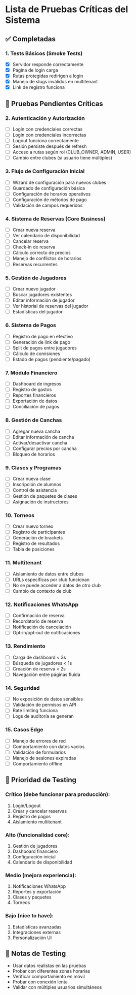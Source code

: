 # Lista de Pruebas Críticas del Sistema

## ✅ Completadas

### 1. Tests Básicos (Smoke Tests)
- [x] Servidor responde correctamente
- [x] Página de login carga
- [x] Rutas protegidas redirigen a login
- [x] Manejo de slugs inválidos en multitenant
- [x] Link de registro funciona

## 🔄 Pruebas Pendientes Críticas

### 2. Autenticación y Autorización
- [ ] Login con credenciales correctas
- [ ] Login con credenciales incorrectas
- [ ] Logout funciona correctamente
- [ ] Sesión persiste después de refresh
- [ ] Acceso a rutas según rol (CLUB_OWNER, ADMIN, USER)
- [ ] Cambio entre clubes (si usuario tiene múltiples)

### 3. Flujo de Configuración Inicial
- [ ] Wizard de configuración para nuevos clubes
- [ ] Guardado de configuración básica
- [ ] Configuración de horarios operativos
- [ ] Configuración de métodos de pago
- [ ] Validación de campos requeridos

### 4. Sistema de Reservas (Core Business)
- [ ] Crear nueva reserva
- [ ] Ver calendario de disponibilidad
- [ ] Cancelar reserva
- [ ] Check-in de reserva
- [ ] Cálculo correcto de precios
- [ ] Manejo de conflictos de horarios
- [ ] Reservas recurrentes

### 5. Gestión de Jugadores
- [ ] Crear nuevo jugador
- [ ] Buscar jugadores existentes
- [ ] Editar información de jugador
- [ ] Ver historial de reservas del jugador
- [ ] Estadísticas del jugador

### 6. Sistema de Pagos
- [ ] Registro de pago en efectivo
- [ ] Generación de link de pago
- [ ] Split de pagos entre jugadores
- [ ] Cálculo de comisiones
- [ ] Estado de pagos (pendiente/pagado)

### 7. Módulo Financiero
- [ ] Dashboard de ingresos
- [ ] Registro de gastos
- [ ] Reportes financieros
- [ ] Exportación de datos
- [ ] Conciliación de pagos

### 8. Gestión de Canchas
- [ ] Agregar nueva cancha
- [ ] Editar información de cancha
- [ ] Activar/desactivar cancha
- [ ] Configurar precios por cancha
- [ ] Bloqueo de horarios

### 9. Clases y Programas
- [ ] Crear nueva clase
- [ ] Inscripción de alumnos
- [ ] Control de asistencia
- [ ] Gestión de paquetes de clases
- [ ] Asignación de instructores

### 10. Torneos
- [ ] Crear nuevo torneo
- [ ] Registro de participantes
- [ ] Generación de brackets
- [ ] Registro de resultados
- [ ] Tabla de posiciones

### 11. Multitenant
- [ ] Aislamiento de datos entre clubes
- [ ] URLs específicas por club funcionan
- [ ] No se puede acceder a datos de otro club
- [ ] Cambio de contexto de club

### 12. Notificaciones WhatsApp
- [ ] Confirmación de reserva
- [ ] Recordatorio de reserva
- [ ] Notificación de cancelación
- [ ] Opt-in/opt-out de notificaciones

### 13. Rendimiento
- [ ] Carga de dashboard < 3s
- [ ] Búsqueda de jugadores < 1s
- [ ] Creación de reserva < 2s
- [ ] Navegación entre páginas fluida

### 14. Seguridad
- [ ] No exposición de datos sensibles
- [ ] Validación de permisos en API
- [ ] Rate limiting funciona
- [ ] Logs de auditoría se generan

### 15. Casos Edge
- [ ] Manejo de errores de red
- [ ] Comportamiento con datos vacíos
- [ ] Validación de formularios
- [ ] Manejo de sesiones expiradas
- [ ] Comportamiento offline

## 🎯 Prioridad de Testing

### Crítico (debe funcionar para producción):
1. Login/Logout
2. Crear y cancelar reservas
3. Registro de pagos
4. Aislamiento multitenant

### Alto (funcionalidad core):
1. Gestión de jugadores
2. Dashboard financiero
3. Configuración inicial
4. Calendario de disponibilidad

### Medio (mejora experiencia):
1. Notificaciones WhatsApp
2. Reportes y exportación
3. Clases y paquetes
4. Torneos

### Bajo (nice to have):
1. Estadísticas avanzadas
2. Integraciones externas
3. Personalización UI

## 📝 Notas de Testing

- Usar datos realistas en las pruebas
- Probar con diferentes zonas horarias
- Verificar comportamiento en móvil
- Probar con conexión lenta
- Validar con múltiples usuarios simultáneos